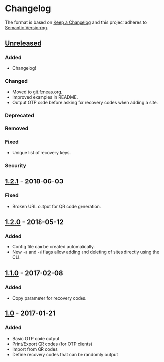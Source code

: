 # Changelog
The format is based on [Keep a Changelog] and this project adheres to [Semantic Versioning].

## [Unreleased]
### Added
- Changelog!
### Changed
- Moved to git.feneas.org.
- Improved examples in README.
- Output OTP code before asking for recovery codes when adding a site.
### Deprecated
### Removed
### Fixed
- Unique list of recovery keys.
### Security

## [1.2.1] - 2018-06-03
### Fixed
- Broken URL output for QR code generation.

## [1.2.0] - 2018-05-12
### Added
- Config file can be created automatically.
- New `-a` and `-d` flags allow adding and deleting of sites directly using the CLI.

## [1.1.0] - 2017-02-08
### Added
- Copy parameter for recovery codes.

## [1.0] - 2017-01-21
### Added
- Basic OTP code output
- Print/Export QR codes (for OTP clients)
- Import from QR codes
- Define recovery codes that can be randomly output

[Unreleased]: https://git.feneas.org/noplanman/otp/compare/master...develop
[1.2.1]: https://git.feneas.org/noplanman/otp/compare/v1.2.0...v1.2.1
[1.2.0]: https://git.feneas.org/noplanman/otp/compare/v1.1.0...v1.2.0
[1.1.0]: https://git.feneas.org/noplanman/otp/compare/v1.0...v1.1.0
[1.0]: https://git.feneas.org/noplanman/otp/tree/v1.0

[Keep a Changelog]: https://keepachangelog.com/
[Semantic Versioning]: https://semver.org/
